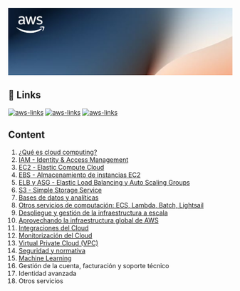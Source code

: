 ![AWS-region-az](./assets/background.png)

## 🔗 Links
[![aws-links](https://img.shields.io/badge/Links_del_curso-orange?style=for-the-badge)](https://learn.blockstellart.com/aws-cloud-practitioner-zvb)
[![aws-links](https://img.shields.io/badge/Examen_de_práctica-orange?style=for-the-badge)](https://d1.awsstatic.com/es_ES/training-and-certification/docs-cloud-practitioner/AWS-Certified-Cloud-Practitioner_Sample-Questions.pdf)
[![aws-links](https://img.shields.io/badge/Nivel_gratuito_de_AWS-orange?style=for-the-badge)](https://aws.amazon.com/es/free/?all-free-tier.sort-by=item.additionalFields.SortRank&all-free-tier.sort-order=asc&awsf.Free_Tier_Types=*all&awsf.Free_Tier_Categories=*all)

## Content
1. [¿Qué es cloud computing?](./1_Cloud_Computing/README.md)
2. [IAM - Identity & Access Management](./2_IAM/README.md)
3. [EC2 - Elastic Compute Cloud](./3_EC2/README.md)
4. [EBS - Almacenamiento de instancias EC2](./4_EBS/README.md)
5. [ELB y ASG - Elastic Load Balancing y Auto Scaling Groups](./5_ELB_&_ASG/README.md)
6. [S3 - Simple Storage Service](./6_S3/README.md)
7. [Bases de datos y analíticas](./7_DB/README.md)
8. [Otros servicios de computación: ECS, Lambda, Batch, Lightsail](./8_Other_Compute_Services/README.md)
9. [Despliegue y gestión de la infraestructura a escala](./9_Deploy_&_Infra/README.md)
10. [Aprovechando la infraestructura global de AWS](./10_Get_Advantage_Of_Cloud/README.md)
11. [Integraciones del Cloud](./11_Cloud_Integrations/README.md)
12. [Monitorización del Cloud](./12_Cloud_Monitorization/README.md)
13. [Virtual Private Cloud (VPC)](./13_VPC/README.md)
14. [Seguridad y normativa](./14_Security_&_Compliance/README.md)
15. [Machine Learning](./15_Machine_Learning/README.md)
16. Gestión de la cuenta, facturación y soporte técnico
17. Identidad avanzada
18. Otros servicios